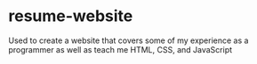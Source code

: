 # resume-website
Used to create a website that covers some of my experience as a programmer as well as teach me HTML, CSS, and JavaScript
